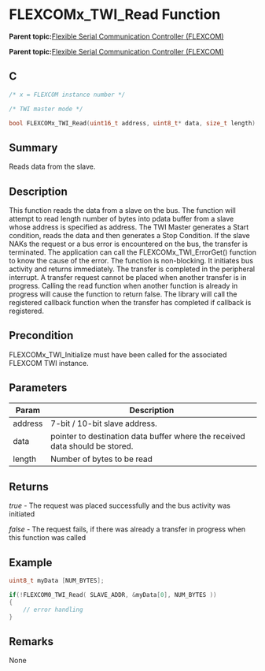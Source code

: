 # FLEXCOMx\_TWI\_Read Function

**Parent topic:**[Flexible Serial Communication Controller \(FLEXCOM\)](GUID-137968B9-4089-44C6-9B5A-2F30929F6852.md)

**Parent topic:**[Flexible Serial Communication Controller \(FLEXCOM\)](GUID-1F0CC449-4122-4C77-A199-A7874C524FDD.md)

## C

```c
/* x = FLEXCOM instance number */

/* TWI master mode */

bool FLEXCOMx_TWI_Read(uint16_t address, uint8_t* data, size_t length)	
```

## Summary

Reads data from the slave.

## Description

This function reads the data from a slave on the bus. The function will attempt to read length number of bytes into pdata buffer from a slave whose address is specified as address. The TWI Master generates a Start condition, reads the data and then generates a Stop Condition. If the slave NAKs the request or a bus error is encountered on the bus, the transfer is terminated. The application can call the FLEXCOMx\_TWI\_ErrorGet\(\) function to know the cause of the error. The function is non-blocking. It initiates bus activity and returns immediately. The transfer is completed in the peripheral interrupt. A transfer request cannot be placed when another transfer is in progress. Calling the read function when another function is already in progress will cause the function to return false. The library will call the registered callback function when the transfer has completed if callback is registered.

## Precondition

FLEXCOMx\_TWI\_Initialize must have been called for the associated FLEXCOM TWI instance.

## Parameters

|Param|Description|
|-----|-----------|
|address|7-bit / 10-bit slave address.|
|data|pointer to destination data buffer where the received data should be stored.|
|length|Number of bytes to be read|

## Returns

*true* - The request was placed successfully and the bus activity was initiated

*false* - The request fails, if there was already a transfer in progress when this function was called

## Example

```c
uint8_t myData [NUM_BYTES];

if(!FLEXCOM0_TWI_Read( SLAVE_ADDR, &myData[0], NUM_BYTES ))
{
    // error handling
}
```

## Remarks

None


